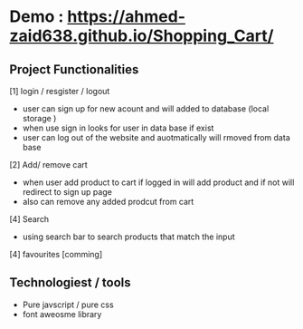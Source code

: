
# Demo :  https://ahmed-zaid638.github.io/Shopping_Cart/

## Project Functionalities 

[1] login / resgister / logout
- user can sign up for new acount and will added to database (local storage )
- when use sign in looks for user in data base if exist 
- user can log out of the website and auotmatically will rmoved from data base 

[2] Add/ remove cart
- when user add product to cart if logged in will add product and if not will redirect to sign up page 
- also can remove any added prodcut from cart

[4] Search 
- using search bar to search products that match the input 

[4] favourites  [comming]


## Technologiest / tools
- Pure javscript / pure css
- font aweosme library 













